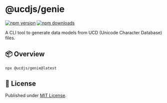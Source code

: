 # @ucdjs/genie

[![npm version][npm-version-src]][npm-version-href]
[![npm downloads][npm-downloads-src]][npm-downloads-href]

A CLI tool to generate data models from UCD (Unicode Character Database) files.

## 📦 Overview

```bash
npx @ucdjs/genie@latest
```

## 📄 License

Published under [MIT License](./LICENSE).

<!-- Badges -->

[npm-version-src]: https://img.shields.io/npm/v/@ucdjs/genie?style=flat&colorA=18181B&colorB=4169E1
[npm-version-href]: https://npmjs.com/package/@ucdjs/genie
[npm-downloads-src]: https://img.shields.io/npm/dm/@ucdjs/genie?style=flat&colorA=18181B&colorB=4169E1
[npm-downloads-href]: https://npmjs.com/package/@ucdjs/genie
